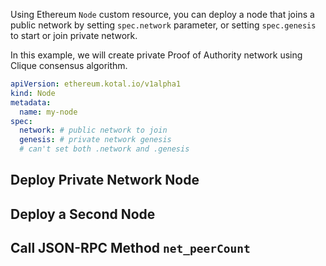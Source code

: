 Using Ethereum `Node` custom resource, you can deploy a node that joins a public network by setting `spec.network` parameter, or setting `spec.genesis` to start or join private network.

In this example, we will create private Proof of Authority network using Clique consensus algorithm.

```yaml
apiVersion: ethereum.kotal.io/v1alpha1
kind: Node
metadata:
  name: my-node
spec:
  network: # public network to join
  genesis: # private network genesis
  # can't set both .network and .genesis
```

## Deploy Private Network Node


## Deploy a Second Node

## Call JSON-RPC Method `net_peerCount`

